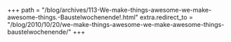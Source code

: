 +++
path = "/blog/archives/113-We-make-things-awesome-we-make-awesome-things.-Baustelwochenende!.html"
extra.redirect_to = "/blog/2010/10/20/we-make-things-awesome-we-make-awesome-things-baustelwochenende/"
+++

